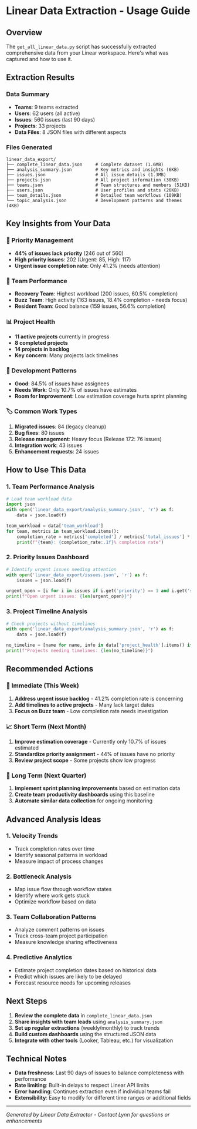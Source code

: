 # Linear Data Extraction - Usage Guide

## Overview

The `get_all_linear_data.py` script has successfully extracted comprehensive data from your Linear workspace. Here's what was captured and how to use it.

## Extraction Results

### Data Summary

- **Teams**: 9 teams extracted
- **Users**: 62 users (all active)
- **Issues**: 560 issues (last 90 days)
- **Projects**: 33 projects
- **Data Files**: 8 JSON files with different aspects

### Files Generated

```
linear_data_export/
├── complete_linear_data.json     # Complete dataset (1.6MB)
├── analysis_summary.json         # Key metrics and insights (6KB)
├── issues.json                   # All issue details (1.3MB)
├── projects.json                 # All project information (30KB)
├── teams.json                    # Team structures and members (51KB)
├── users.json                    # User profiles and stats (26KB)
├── team_details.json             # Detailed team workflows (109KB)
└── topic_analysis.json           # Development patterns and themes (4KB)
```

## Key Insights from Your Data

### 🎯 Priority Management

- **44% of issues lack priority** (246 out of 560)
- **High priority issues**: 202 (Urgent: 85, High: 117)
- **Urgent issue completion rate**: Only 41.2% (needs attention)

### 👥 Team Performance

- **Recovery Team**: Highest workload (200 issues, 60.5% completion)
- **Buzz Team**: High activity (163 issues, 18.4% completion - needs focus)
- **Resident Team**: Good balance (159 issues, 56.6% completion)

### 📊 Project Health

- **11 active projects** currently in progress
- **8 completed projects**
- **14 projects in backlog**
- **Key concern**: Many projects lack timelines

### 🔧 Development Patterns

- **Good**: 84.5% of issues have assignees
- **Needs Work**: Only 10.7% of issues have estimates
- **Room for Improvement**: Low estimation coverage hurts sprint planning

### 🏷️ Common Work Types

1. **Migrated issues**: 84 (legacy cleanup)
2. **Bug fixes**: 80 issues
3. **Release management**: Heavy focus (Release 172: 76 issues)
4. **Integration work**: 43 issues
5. **Enhancement requests**: 24 issues

## How to Use This Data

### 1. Team Performance Analysis

```python
# Load team workload data
import json
with open('linear_data_export/analysis_summary.json', 'r') as f:
    data = json.load(f)

team_workload = data['team_workload']
for team, metrics in team_workload.items():
    completion_rate = metrics['completed'] / metrics['total_issues'] * 100
    print(f"{team}: {completion_rate:.1f}% completion rate")
```

### 2. Priority Issues Dashboard

```python
# Identify urgent issues needing attention
with open('linear_data_export/issues.json', 'r') as f:
    issues = json.load(f)

urgent_open = [i for i in issues if i.get('priority') == 1 and i.get('state', {}).get('type') != 'completed']
print(f"Open urgent issues: {len(urgent_open)}")
```

### 3. Project Timeline Analysis

```python
# Check projects without timelines
with open('linear_data_export/analysis_summary.json', 'r') as f:
    data = json.load(f)

no_timeline = [name for name, info in data['project_health'].items() if not info['has_timeline']]
print(f"Projects needing timelines: {len(no_timeline)}")
```

## Recommended Actions

### 🚨 Immediate (This Week)

1. **Address urgent issue backlog** - 41.2% completion rate is concerning
2. **Add timelines to active projects** - Many lack target dates
3. **Focus on Buzz team** - Low completion rate needs investigation

### 📈 Short Term (Next Month)

1. **Improve estimation coverage** - Currently only 10.7% of issues estimated
2. **Standardize priority assignment** - 44% of issues have no priority
3. **Review project scope** - Some projects show low progress

### 🎯 Long Term (Next Quarter)

1. **Implement sprint planning improvements** based on estimation data
2. **Create team productivity dashboards** using this baseline
3. **Automate similar data collection** for ongoing monitoring

## Advanced Analysis Ideas

### 1. Velocity Trends

- Track completion rates over time
- Identify seasonal patterns in workload
- Measure impact of process changes

### 2. Bottleneck Analysis

- Map issue flow through workflow states
- Identify where work gets stuck
- Optimize workflow based on data

### 3. Team Collaboration Patterns

- Analyze comment patterns on issues
- Track cross-team project participation
- Measure knowledge sharing effectiveness

### 4. Predictive Analytics

- Estimate project completion dates based on historical data
- Predict which issues are likely to be delayed
- Forecast resource needs for upcoming releases

## Next Steps

1. **Review the complete data** in `complete_linear_data.json`
2. **Share insights with team leads** using `analysis_summary.json`
3. **Set up regular extractions** (weekly/monthly) to track trends
4. **Build custom dashboards** using the structured JSON data
5. **Integrate with other tools** (Looker, Tableau, etc.) for visualization

## Technical Notes

- **Data freshness**: Last 90 days of issues to balance completeness with performance
- **Rate limiting**: Built-in delays to respect Linear API limits
- **Error handling**: Continues extraction even if individual teams fail
- **Extensibility**: Easy to modify for different time ranges or additional fields

---

_Generated by Linear Data Extractor - Contact Lynn for questions or enhancements_

